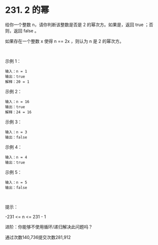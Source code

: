 # 231. 2 的幂


给你一个整数 n，请你判断该整数是否是 2 的幂次方。如果是，返回 true ；否则，返回 false 。

如果存在一个整数 x 使得 n == 2x ，则认为 n 是 2 的幂次方。

 

示例 1：

``` 
输入：n = 1
输出：true
解释：20 = 1
```

示例 2：

```
输入：n = 16
输出：true
解释：24 = 16
```

示例 3：

```
输入：n = 3
输出：false
```

示例 4：

```
输入：n = 4
输出：true
```

示例 5：

```
输入：n = 5
输出：false

```
 

提示：

-231 <= n <= 231 - 1
 

进阶：你能够不使用循环/递归解决此问题吗？

通过次数140,736提交次数281,912


